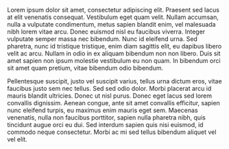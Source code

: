 Lorem ipsum dolor sit amet, consectetur adipiscing elit. Praesent sed lacus at elit venenatis consequat. Vestibulum eget quam velit. Nullam accumsan, nulla a vulputate condimentum, metus sapien blandit enim, vel malesuada nibh lorem vitae arcu. Donec euismod nisl eu faucibus viverra. Integer vulputate semper massa nec bibendum. Nunc id eleifend urna. Sed pharetra, nunc id tristique tristique, enim diam sagittis elit, eu dapibus libero velit ac arcu. Nullam in odio in ex aliquam bibendum non non libero. Duis sit amet sapien non ipsum molestie vestibulum eu non quam. In bibendum orci sit amet quam pretium, vitae bibendum odio bibendum.

Pellentesque suscipit, justo vel suscipit varius, tellus urna dictum eros, vitae faucibus justo sem nec tellus. Sed sed odio dolor. Morbi placerat arcu id mauris blandit ultricies. Donec ut nisl purus. Donec eget lacus sed lorem convallis dignissim. Aenean congue, ante sit amet convallis efficitur, sapien nunc eleifend turpis, eu maximus enim mauris eget sem. Maecenas venenatis, nulla non faucibus porttitor, sapien nulla pharetra nibh, quis tincidunt augue orci eu dui. Sed interdum sapien quis nisi euismod, id commodo neque consectetur. Morbi ac mi sed tellus bibendum aliquet vel vel elit.